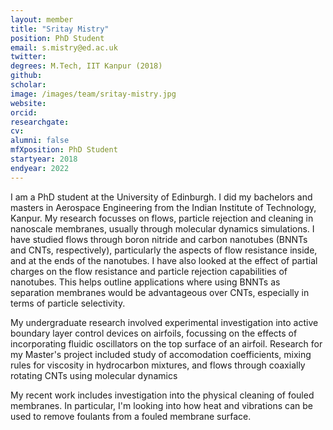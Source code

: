 ```yaml
---
layout: member
title: "Sritay Mistry"
position: PhD Student
email: s.mistry@ed.ac.uk
twitter: 
degrees: M.Tech, IIT Kanpur (2018)
github: 
scholar: 
image: /images/team/sritay-mistry.jpg
website: 
orcid:
researchgate: 	
cv: 
alumni: false
mfXposition: PhD Student
startyear: 2018
endyear: 2022
---
```


I am a PhD student at the University of Edinburgh. I did my bachelors and masters in Aerospace Engineering from the Indian Institute of Technology, Kanpur. My research focusses on flows, particle rejection and cleaning in nanoscale membranes, usually through molecular dynamics simulations. I have studied flows through boron nitride and carbon nanotubes (BNNTs and CNTs, respectively), particularly the aspects of flow resistance inside, and at the ends of the nanotubes. I have also looked at the effect of partial charges on the flow resistance and particle rejection capabilities of nanotubes. This helps outline applications where using BNNTs as separation membranes would be advantageous over CNTs, especially in terms of particle selectivity.  

My undergraduate research involved experimental investigation into active boundary layer control devices on airfoils, focussing on the effects of incorporating fluidic oscillators on the top surface of an airfoil. Research for my Master's project included study of accomodation coefficients, mixing rules for viscosity in hydrocarbon mixtures, and flows through coaxially rotating CNTs using molecular dynamics

My recent work includes investigation into the physical cleaning of fouled membranes. In particular, I'm looking into how heat and vibrations can be used to remove foulants from a fouled membrane surface.
